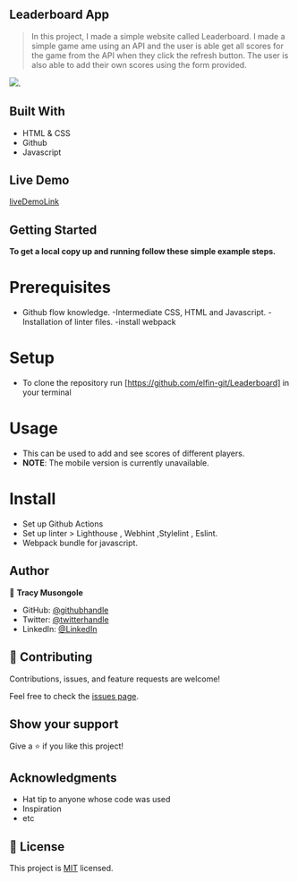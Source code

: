 ## Leaderboard App

> In this project, I made a simple website called Leaderboard. I made a simple game ame using an API and the user is able get all scores for the game from the API when they click the refresh button. The user is also able to add their own scores using the form provided.

![](https://img.shields.io/badge/Microverse-blueviolet).


## Built With

- HTML & CSS
- Github
- Javascript

## Live Demo 

[liveDemoLink](https://elfin-git.github.io/Leaderboard/dist)

## Getting Started

**To get a local copy up and running follow these simple example steps.**

# Prerequisites

- Github flow knowledge. -Intermediate CSS, HTML and Javascript. -Installation of linter files. -install webpack

# Setup 
- To clone the repository run [https://github.com/elfin-git/Leaderboard] in your terminal

# Usage
- This can be used to add and see scores of different players.
- **NOTE**: The mobile version is currently unavailable.

# Install
- Set up Github Actions
- Set up linter > Lighthouse , Webhint ,Stylelint , Eslint.
- Webpack bundle for javascript.

## Author

👤 **Tracy Musongole**

- GitHub: [@githubhandle](https://github.com/elfin-git)
- Twitter: [@twitterhandle](https://twitter.com/tracy_muso)
- LinkedIn: [@LinkedIn](https://linkedin.com/in/tracy-musongole)


## 🤝 Contributing

Contributions, issues, and feature requests are welcome!


Feel free to check the [issues page](github.com/elfin-git/Leaderboard/issues/).

## Show your support

Give a ⭐️ if you like this project!

## Acknowledgments

- Hat tip to anyone whose code was used
- Inspiration
- etc

## 📝 License

This project is [MIT](./.md) licensed.
